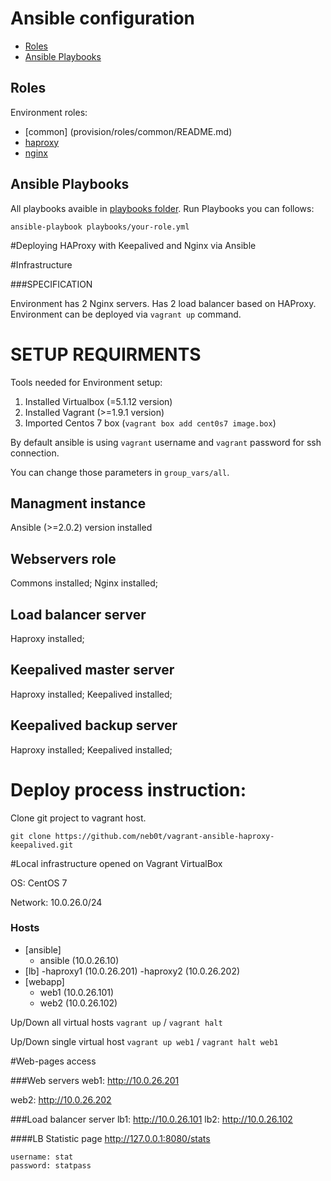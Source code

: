 # Ansible configuration

- [Roles](#roles)
- [Ansible Playbooks](#ansible-playbooks)

## Roles

Environment roles:

- [common] (provision/roles/common/README.md)
- [haproxy](provision/roles/haproxy/README.md)
- [nginx](provision/roles/nginx/README.md)

## Ansible Playbooks

All playbooks avaible in [playbooks folder](playbooks). Run Playbooks you can follows:

```
ansible-playbook playbooks/your-role.yml
```

#Deploying HAProxy with Keepalived and Nginx via Ansible

#Infrastructure

###SPECIFICATION

Environment has 2 Nginx servers.
Has 2 load balancer based on HAProxy.
Environment can be deployed via `vagrant up` command.


# SETUP REQUIRMENTS 

Tools needed for Environment setup:

1. Installed Virtualbox (=5.1.12 version)
2. Installed Vagrant (>=1.9.1 version)
3. Imported Centos 7 box (`vagrant box add cent0s7 image.box`)

By default ansible is using `vagrant` username and `vagrant` password for ssh connection.

You can change those parameters in `group_vars/all`.

## Managment instance
Ansible (>=2.0.2) version installed

## Webservers role
Commons installed;
Nginx installed;

## Load balancer server
Haproxy installed;

## Keepalived master server
Haproxy installed;
Keepalived installed;

## Keepalived backup server
Haproxy installed;
Keepalived installed;

# Deploy process instruction:

Clone git project to vagrant host.

`git clone https://github.com/neb0t/vagrant-ansible-haproxy-keepalived.git`

#Local infrastructure opened on Vagrant VirtualBox

OS: CentOS 7

Network: 10.0.26.0/24

### Hosts

- [ansible]
    - ansible (10.0.26.10)
- [lb] 
    -haproxy1 (10.0.26.201)
    -haproxy2 (10.0.26.202)
- [webapp]
    - web1 (10.0.26.101)
    - web2 (10.0.26.102)

Up/Down all virtual hosts ```vagrant up``` / ```vagrant halt```

Up/Down single virtual host ```vagrant up web1``` / ```vagrant halt web1```

#Web-pages access

###Web servers
web1: http://10.0.26.201

web2: http://10.0.26.202

###Load balancer server
lb1: http://10.0.26.101
lb2: http://10.0.26.102

####LB Statistic page
http://127.0.0.1:8080/stats

    username: stat
    password: statpass